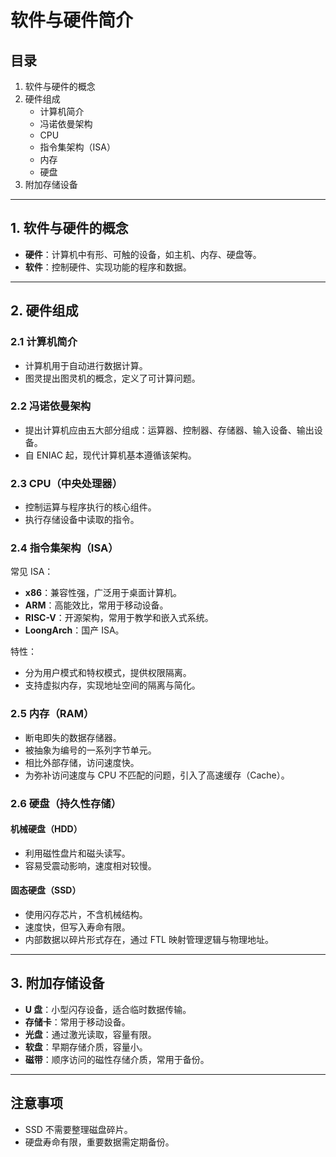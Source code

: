 # 软件与硬件简介

## 目录
1. 软件与硬件的概念
2. 硬件组成
   - 计算机简介
   - 冯诺依曼架构
   - CPU
   - 指令集架构（ISA）
   - 内存
   - 硬盘
3. 附加存储设备

---

## 1. 软件与硬件的概念
- **硬件**：计算机中有形、可触的设备，如主机、内存、硬盘等。
- **软件**：控制硬件、实现功能的程序和数据。

---

## 2. 硬件组成

### 2.1 计算机简介
- 计算机用于自动进行数据计算。
- 图灵提出图灵机的概念，定义了可计算问题。

### 2.2 冯诺依曼架构
- 提出计算机应由五大部分组成：运算器、控制器、存储器、输入设备、输出设备。
- 自 ENIAC 起，现代计算机基本遵循该架构。

### 2.3 CPU（中央处理器）
- 控制运算与程序执行的核心组件。
- 执行存储设备中读取的指令。

### 2.4 指令集架构（ISA）
常见 ISA：
- **x86**：兼容性强，广泛用于桌面计算机。
- **ARM**：高能效比，常用于移动设备。
- **RISC-V**：开源架构，常用于教学和嵌入式系统。
- **LoongArch**：国产 ISA。

特性：
- 分为用户模式和特权模式，提供权限隔离。
- 支持虚拟内存，实现地址空间的隔离与简化。

### 2.5 内存（RAM）
- 断电即失的数据存储器。
- 被抽象为编号的一系列字节单元。
- 相比外部存储，访问速度快。
- 为弥补访问速度与 CPU 不匹配的问题，引入了高速缓存（Cache）。

### 2.6 硬盘（持久性存储）

#### 机械硬盘（HDD）
- 利用磁性盘片和磁头读写。
- 容易受震动影响，速度相对较慢。

#### 固态硬盘（SSD）
- 使用闪存芯片，不含机械结构。
- 速度快，但写入寿命有限。
- 内部数据以碎片形式存在，通过 FTL 映射管理逻辑与物理地址。

---

## 3. 附加存储设备

- **U 盘**：小型闪存设备，适合临时数据传输。
- **存储卡**：常用于移动设备。
- **光盘**：通过激光读取，容量有限。
- **软盘**：早期存储介质，容量小。
- **磁带**：顺序访问的磁性存储介质，常用于备份。

---

## 注意事项
- SSD 不需要整理磁盘碎片。
- 硬盘寿命有限，重要数据需定期备份。

